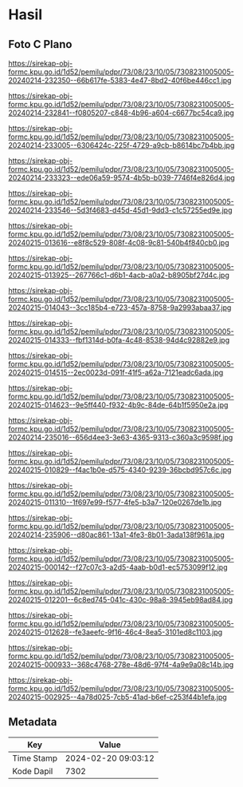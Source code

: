 # Hasil

## Foto C Plano

https://sirekap-obj-formc.kpu.go.id/1d52/pemilu/pdpr/73/08/23/10/05/7308231005005-20240214-232350--66b617fe-5383-4e47-8bd2-40f6be446cc1.jpg

https://sirekap-obj-formc.kpu.go.id/1d52/pemilu/pdpr/73/08/23/10/05/7308231005005-20240214-232841--f0805207-c848-4b96-a604-c6677bc54ca9.jpg

https://sirekap-obj-formc.kpu.go.id/1d52/pemilu/pdpr/73/08/23/10/05/7308231005005-20240214-233005--6306424c-225f-4729-a9cb-b8614bc7b4bb.jpg

https://sirekap-obj-formc.kpu.go.id/1d52/pemilu/pdpr/73/08/23/10/05/7308231005005-20240214-233323--ede06a59-9574-4b5b-b039-7746f4e826d4.jpg

https://sirekap-obj-formc.kpu.go.id/1d52/pemilu/pdpr/73/08/23/10/05/7308231005005-20240214-233546--5d3f4683-d45d-45d1-9dd3-c1c57255ed9e.jpg

https://sirekap-obj-formc.kpu.go.id/1d52/pemilu/pdpr/73/08/23/10/05/7308231005005-20240215-013616--e8f8c529-808f-4c08-9c81-540b4f840cb0.jpg

https://sirekap-obj-formc.kpu.go.id/1d52/pemilu/pdpr/73/08/23/10/05/7308231005005-20240215-013925--267766c1-d6b1-4acb-a0a2-b8905bf27d4c.jpg

https://sirekap-obj-formc.kpu.go.id/1d52/pemilu/pdpr/73/08/23/10/05/7308231005005-20240215-014043--3cc185b4-e723-457a-8758-9a2993abaa37.jpg

https://sirekap-obj-formc.kpu.go.id/1d52/pemilu/pdpr/73/08/23/10/05/7308231005005-20240215-014333--fbf1314d-b0fa-4c48-8538-94d4c92882e9.jpg

https://sirekap-obj-formc.kpu.go.id/1d52/pemilu/pdpr/73/08/23/10/05/7308231005005-20240215-014515--2ec0023d-091f-41f5-a62a-7121eadc6ada.jpg

https://sirekap-obj-formc.kpu.go.id/1d52/pemilu/pdpr/73/08/23/10/05/7308231005005-20240215-014623--9e5ff440-f932-4b9c-84de-64b1f5950e2a.jpg

https://sirekap-obj-formc.kpu.go.id/1d52/pemilu/pdpr/73/08/23/10/05/7308231005005-20240214-235016--656d4ee3-3e63-4365-9313-c360a3c9598f.jpg

https://sirekap-obj-formc.kpu.go.id/1d52/pemilu/pdpr/73/08/23/10/05/7308231005005-20240215-010829--f4ac1b0e-d575-4340-9239-36bcbd957c6c.jpg

https://sirekap-obj-formc.kpu.go.id/1d52/pemilu/pdpr/73/08/23/10/05/7308231005005-20240215-011310--1f697e99-f577-4fe5-b3a7-120e0267de1b.jpg

https://sirekap-obj-formc.kpu.go.id/1d52/pemilu/pdpr/73/08/23/10/05/7308231005005-20240214-235906--d80ac861-13a1-4fe3-8b01-3ada138f961a.jpg

https://sirekap-obj-formc.kpu.go.id/1d52/pemilu/pdpr/73/08/23/10/05/7308231005005-20240215-000142--f27c07c3-a2d5-4aab-b0d1-ec5753099f12.jpg

https://sirekap-obj-formc.kpu.go.id/1d52/pemilu/pdpr/73/08/23/10/05/7308231005005-20240215-012201--6c8ed745-041c-430c-98a8-3945eb98ad84.jpg

https://sirekap-obj-formc.kpu.go.id/1d52/pemilu/pdpr/73/08/23/10/05/7308231005005-20240215-012628--fe3aeefc-9f16-46c4-8ea5-3101ed8c1103.jpg

https://sirekap-obj-formc.kpu.go.id/1d52/pemilu/pdpr/73/08/23/10/05/7308231005005-20240215-000933--368c4768-278e-48d6-97f4-4a9e9a08c14b.jpg

https://sirekap-obj-formc.kpu.go.id/1d52/pemilu/pdpr/73/08/23/10/05/7308231005005-20240215-002925--4a78d025-7cb5-41ad-b6ef-c253f44b1efa.jpg


## Metadata

| Key        | Value               |
| ---------- | ------------------- |
| Time Stamp | 2024-02-20 09:03:12 |
| Kode Dapil | 7302                |



